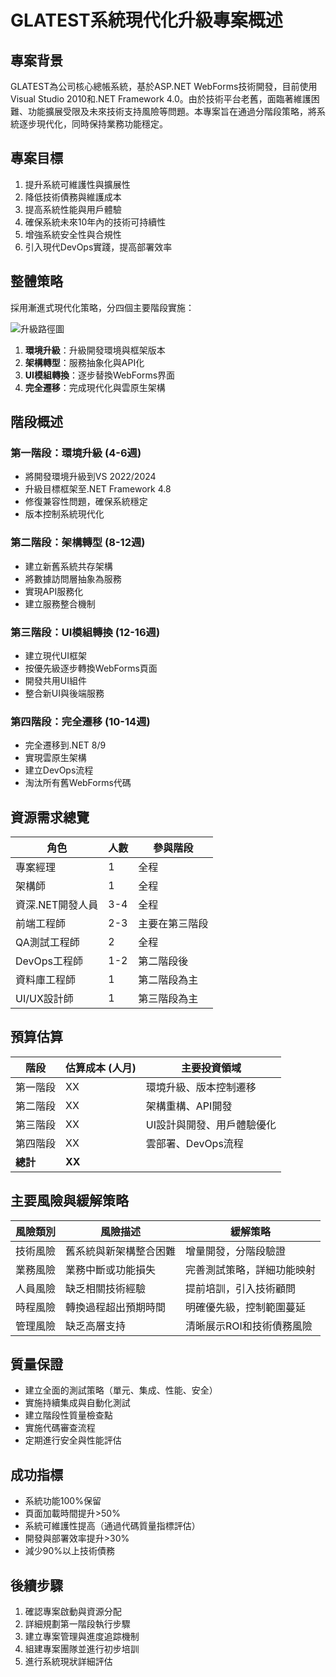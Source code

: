 # GLATEST系統現代化升級專案概述

## 專案背景

GLATEST為公司核心總帳系統，基於ASP.NET WebForms技術開發，目前使用Visual Studio 2010和.NET Framework 4.0。由於技術平台老舊，面臨著維護困難、功能擴展受限及未來技術支持風險等問題。本專案旨在通過分階段策略，將系統逐步現代化，同時保持業務功能穩定。

## 專案目標

1. 提升系統可維護性與擴展性
2. 降低技術債務與維護成本
3. 提高系統性能與用戶體驗
4. 確保系統未來10年內的技術可持續性
5. 增強系統安全性與合規性
6. 引入現代DevOps實踐，提高部署效率

## 整體策略

採用漸進式現代化策略，分四個主要階段實施：

![升級路徑圖](upgrade_path.png)

1. **環境升級**：升級開發環境與框架版本
2. **架構轉型**：服務抽象化與API化
3. **UI模組轉換**：逐步替換WebForms界面
4. **完全遷移**：完成現代化與雲原生架構

## 階段概述

### 第一階段：環境升級 (4-6週)

* 將開發環境升級到VS 2022/2024
* 升級目標框架至.NET Framework 4.8
* 修復兼容性問題，確保系統穩定
* 版本控制系統現代化

### 第二階段：架構轉型 (8-12週)

* 建立新舊系統共存架構
* 將數據訪問層抽象為服務
* 實現API服務化
* 建立服務整合機制

### 第三階段：UI模組轉換 (12-16週)

* 建立現代UI框架
* 按優先級逐步轉換WebForms頁面
* 開發共用UI組件
* 整合新UI與後端服務

### 第四階段：完全遷移 (10-14週)

* 完全遷移到.NET 8/9
* 實現雲原生架構
* 建立DevOps流程
* 淘汰所有舊WebForms代碼

## 資源需求總覽

| 角色 | 人數 | 參與階段 |
|------|------|----------|
| 專案經理 | 1 | 全程 |
| 架構師 | 1 | 全程 |
| 資深.NET開發人員 | 3-4 | 全程 |
| 前端工程師 | 2-3 | 主要在第三階段 |
| QA測試工程師 | 2 | 全程 |
| DevOps工程師 | 1-2 | 第二階段後 |
| 資料庫工程師 | 1 | 第二階段為主 |
| UI/UX設計師 | 1 | 第三階段為主 |

## 預算估算

| 階段 | 估算成本 (人月) | 主要投資領域 |
|------|----------------|-------------|
| 第一階段 | XX | 環境升級、版本控制遷移 |
| 第二階段 | XX | 架構重構、API開發 |
| 第三階段 | XX | UI設計與開發、用戶體驗優化 |
| 第四階段 | XX | 雲部署、DevOps流程 |
| **總計** | **XX** | |

## 主要風險與緩解策略

| 風險類別 | 風險描述 | 緩解策略 |
|----------|----------|----------|
| 技術風險 | 舊系統與新架構整合困難 | 增量開發，分階段驗證 |
| 業務風險 | 業務中斷或功能損失 | 完善測試策略，詳細功能映射 |
| 人員風險 | 缺乏相關技術經驗 | 提前培訓，引入技術顧問 |
| 時程風險 | 轉換過程超出預期時間 | 明確優先級，控制範圍蔓延 |
| 管理風險 | 缺乏高層支持 | 清晰展示ROI和技術債務風險 |

## 質量保證

* 建立全面的測試策略（單元、集成、性能、安全）
* 實施持續集成與自動化測試
* 建立階段性質量檢查點
* 實施代碼審查流程
* 定期進行安全與性能評估

## 成功指標

* 系統功能100%保留
* 頁面加載時間提升>50%
* 系統可維護性提高（通過代碼質量指標評估）
* 開發與部署效率提升>30%
* 減少90%以上技術債務

## 後續步驟

1. 確認專案啟動與資源分配
2. 詳細規劃第一階段執行步驟
3. 建立專案管理與進度追踪機制
4. 組建專案團隊並進行初步培訓
5. 進行系統現狀詳細評估 